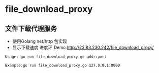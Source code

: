 # file_download_proxy
文件下载代理服务
------------
- 使用Golang net/http 包实现
- 显示下载速度 进度环
Demo:http://23.83.230.242/file_download_proxy/
```shell
Usage: go run file_download_proxy.go addr:port

Example:go run file_download_proxy.go 127.0.0.1:8000
```